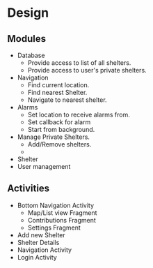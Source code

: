# Design

## Modules

- Database
  - Provide access to list of all shelters.
  - Provide access to user's private shelters.
- Navigation
  - Find current location.
  - Find nearest Shelter.
  - Navigate to nearest shelter.
- Alarms
  - Set location to receive alarms from.
  - Set callback for alarm
  - Start from background.
- Manage Private Shelters.
  - Add/Remove shelters.
  - 
- Shelter
- User management

## Activities

- Bottom Navigation Activity
  - Map/List view Fragment
  - Contributions Fragment
  - Settings Fragment
- Add new Shelter
- Shelter Details
- Navigation Activity
- Login Activity
